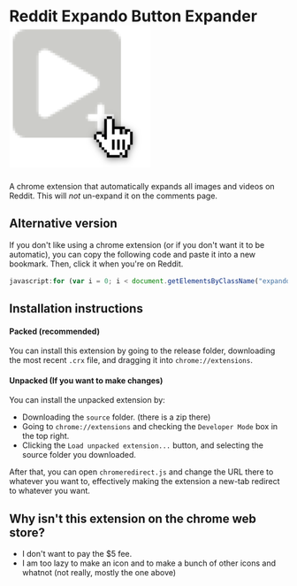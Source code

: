 # Reddit Expando Button Expander ![Icon](./icon.png)
A chrome extension that automatically expands all images and videos on Reddit. This will *not* un-expand it on the comments page.
## Alternative version
If you don't like using a chrome extension (or if you don't want it to be automatic), you can copy the following code and paste it into a new bookmark. Then, click it when you're on Reddit.
```javascript
javascript:for (var i = 0; i < document.getElementsByClassName("expando-button").length; i++) {document.getElementsByClassName("expando-button")[i].click()}
```
## Installation instructions
#### Packed (recommended)
You can install this extension by going to the release folder, downloading the most recent `.crx` file, and dragging it into `chrome://extensions`.
#### Unpacked (If you want to make changes)
You can install the unpacked extension by:
* Downloading the `source` folder. (there is a zip there)
* Going to `chrome://extensions` and checking the `Developer Mode` box in the top right.
* Clicking the `Load unpacked extension...` button, and selecting the source folder you downloaded.

After that, you can open `chromeredirect.js` and change the URL there to whatever you want to, effectively making the extension a new-tab redirect to whatever you want.
## Why isn't this extension on the chrome web store?
* I don't want to pay the $5 fee.
* I am too lazy to make an icon and to make a bunch of other icons and whatnot (not really, mostly the one above)
